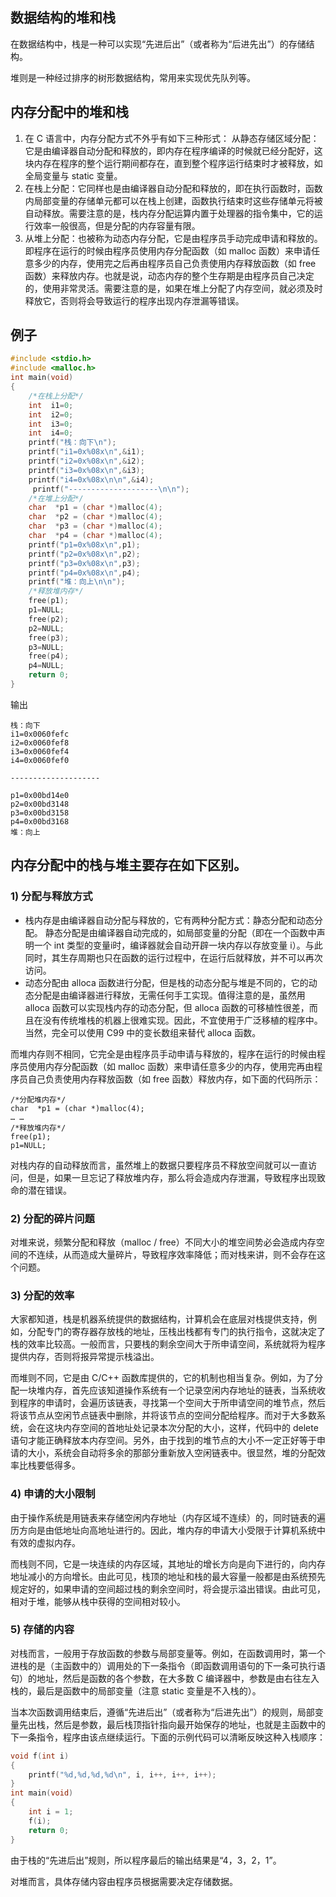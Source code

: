 ## 数据结构的堆和栈

在数据结构中，栈是一种可以实现“先进后出”（或者称为“后进先出”）的存储结构。

堆则是一种经过排序的树形数据结构，常用来实现优先队列等。

## 内存分配中的堆和栈

1. 在 C 语言中，内存分配方式不外乎有如下三种形式：
从静态存储区域分配：它是由编译器自动分配和释放的，即内存在程序编译的时候就已经分配好，这块内存在程序的整个运行期间都存在，直到整个程序运行结束时才被释放，如全局变量与 static 变量。
2. 在栈上分配：它同样也是由编译器自动分配和释放的，即在执行函数时，函数内局部变量的存储单元都可以在栈上创建，函数执行结束时这些存储单元将被自动释放。需要注意的是，栈内存分配运算内置于处理器的指令集中，它的运行效率一般很高，但是分配的内存容量有限。
3. 从堆上分配：也被称为动态内存分配，它是由程序员手动完成申请和释放的。即程序在运行的时候由程序员使用内存分配函数（如 malloc 函数）来申请任意多少的内存，使用完之后再由程序员自己负责使用内存释放函数（如 free 函数）来释放内存。也就是说，动态内存的整个生存期是由程序员自己决定的，使用非常灵活。需要注意的是，如果在堆上分配了内存空间，就必须及时释放它，否则将会导致运行的程序出现内存泄漏等错误。

## 例子

```c
#include <stdio.h>
#include <malloc.h>
int main(void)
{
    /*在栈上分配*/
    int  i1=0;
    int  i2=0;
    int  i3=0;
    int  i4=0;
    printf("栈：向下\n");
    printf("i1=0x%08x\n",&i1);
    printf("i2=0x%08x\n",&i2);
    printf("i3=0x%08x\n",&i3);
    printf("i4=0x%08x\n\n",&i4);
     printf("--------------------\n\n");
    /*在堆上分配*/
    char  *p1 = (char *)malloc(4);
    char  *p2 = (char *)malloc(4);
    char  *p3 = (char *)malloc(4);
    char  *p4 = (char *)malloc(4);
    printf("p1=0x%08x\n",p1);
    printf("p2=0x%08x\n",p2);
    printf("p3=0x%08x\n",p3);
    printf("p4=0x%08x\n",p4);
    printf("堆：向上\n\n");
    /*释放堆内存*/
    free(p1);
    p1=NULL;
    free(p2);
    p2=NULL;
    free(p3);
    p3=NULL;
    free(p4);
    p4=NULL;
    return 0;
}
```

输出

```
栈：向下
i1=0x0060fefc
i2=0x0060fef8
i3=0x0060fef4
i4=0x0060fef0

--------------------

p1=0x00bd14e0
p2=0x00bd3148
p3=0x00bd3158
p4=0x00bd3168
堆：向上
```

## 内存分配中的栈与堆主要存在如下区别。

### 1) 分配与释放方式

- 栈内存是由编译器自动分配与释放的，它有两种分配方式：静态分配和动态分配。
静态分配是由编译器自动完成的，如局部变量的分配（即在一个函数中声明一个 int 类型的变量i时，编译器就会自动开辟一块内存以存放变量 i）。与此同时，其生存周期也只在函数的运行过程中，在运行后就释放，并不可以再次访问。
- 动态分配由 alloca 函数进行分配，但是栈的动态分配与堆是不同的，它的动态分配是由编译器进行释放，无需任何手工实现。值得注意的是，虽然用 alloca 函数可以实现栈内存的动态分配，但 alloca 函数的可移植性很差，而且在没有传统堆栈的机器上很难实现。因此，不宜使用于广泛移植的程序中。当然，完全可以使用 C99 中的变长数组来替代 alloca 函数。

而堆内存则不相同，它完全是由程序员手动申请与释放的，程序在运行的时候由程序员使用内存分配函数（如 malloc 函数）来申请任意多少的内存，使用完再由程序员自己负责使用内存释放函数（如 free 函数）释放内存，如下面的代码所示：

```
/*分配堆内存*/
char  *p1 = (char *)malloc(4);
… …
/*释放堆内存*/
free(p1);
p1=NULL;
```

对栈内存的自动释放而言，虽然堆上的数据只要程序员不释放空间就可以一直访问，但是，如果一旦忘记了释放堆内存，那么将会造成内存泄漏，导致程序出现致命的潜在错误。

### 2) 分配的碎片问题

对堆来说，频繁分配和释放（malloc / free）不同大小的堆空间势必会造成内存空间的不连续，从而造成大量碎片，导致程序效率降低；而对栈来讲，则不会存在这个问题。

### 3) 分配的效率

大家都知道，栈是机器系统提供的数据结构，计算机会在底层对栈提供支持，例如，分配专门的寄存器存放栈的地址，压栈出栈都有专门的执行指令，这就决定了栈的效率比较高。一般而言，只要栈的剩余空间大于所申请空间，系统就将为程序提供内存，否则将报异常提示栈溢出。

而堆则不同，它是由 C/C++ 函数库提供的，它的机制也相当复杂。例如，为了分配一块堆内存，首先应该知道操作系统有一个记录空闲内存地址的链表，当系统收到程序的申请时，会遍历该链表，寻找第一个空间大于所申请空间的堆节点，然后将该节点从空闲节点链表中删除，并将该节点的空间分配给程序。而对于大多数系统，会在这块内存空间的首地址处记录本次分配的大小，这样，代码中的 delete 语句才能正确释放本内存空间。另外，由于找到的堆节点的大小不一定正好等于申请的大小，系统会自动将多余的那部分重新放入空闲链表中。很显然，堆的分配效率比栈要低得多。

### 4) 申请的大小限制

由于操作系统是用链表来存储空闲内存地址（内存区域不连续）的，同时链表的遍历方向是由低地址向高地址进行的。因此，堆内存的申请大小受限于计算机系统中有效的虚拟内存。

而栈则不同，它是一块连续的内存区域，其地址的增长方向是向下进行的，向内存地址减小的方向增长。由此可见，栈顶的地址和栈的最大容量一般都是由系统预先规定好的，如果申请的空间超过栈的剩余空间时，将会提示溢出错误。由此可见，相对于堆，能够从栈中获得的空间相对较小。

### 5) 存储的内容

对栈而言，一般用于存放函数的参数与局部变量等。例如，在函数调用时，第一个进栈的是（主函数中的）调用处的下一条指令（即函数调用语句的下一条可执行语句）的地址，然后是函数的各个参数，在大多数 C 编译器中，参数是由右往左入栈的，最后是函数中的局部变量（注意 static 变量是不入栈的）。

当本次函数调用结束后，遵循“先进后出”（或者称为“后进先出”）的规则，局部变量先出栈，然后是参数，最后栈顶指针指向最开始保存的地址，也就是主函数中的下一条指令，程序由该点继续运行。下面的示例代码可以清晰反映这种入栈顺序：

```c
void f(int i)
{
    printf("%d,%d,%d,%d\n", i, i++, i++, i++);
}
int main(void)
{
    int i = 1;
    f(i);
    return 0;
}
```

由于栈的“先进后出”规则，所以程序最后的输出结果是“4，3，2，1”。

对堆而言，具体存储内容由程序员根据需要决定存储数据。
